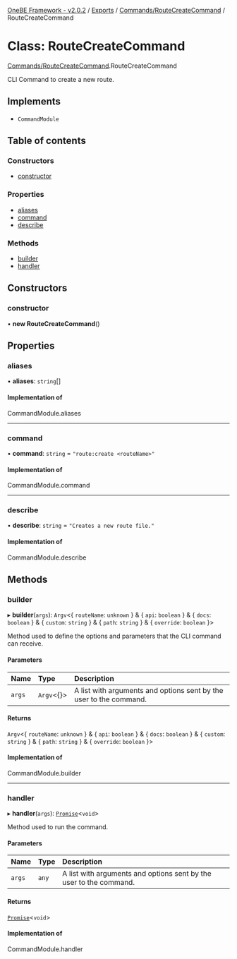 [OneBE Framework - v2.0.2](../README.md) / [Exports](../modules.md) / [Commands/RouteCreateCommand](../modules/Commands_RouteCreateCommand.md) / RouteCreateCommand

# Class: RouteCreateCommand

[Commands/RouteCreateCommand](../modules/Commands_RouteCreateCommand.md).RouteCreateCommand

CLI Command to create a new route.

## Implements

- `CommandModule`

## Table of contents

### Constructors

- [constructor](Commands_RouteCreateCommand.RouteCreateCommand.md#constructor)

### Properties

- [aliases](Commands_RouteCreateCommand.RouteCreateCommand.md#aliases)
- [command](Commands_RouteCreateCommand.RouteCreateCommand.md#command)
- [describe](Commands_RouteCreateCommand.RouteCreateCommand.md#describe)

### Methods

- [builder](Commands_RouteCreateCommand.RouteCreateCommand.md#builder)
- [handler](Commands_RouteCreateCommand.RouteCreateCommand.md#handler)

## Constructors

### constructor

• **new RouteCreateCommand**()

## Properties

### aliases

• **aliases**: `string`[]

#### Implementation of

CommandModule.aliases

___

### command

• **command**: `string` = `"route:create <routeName>"`

#### Implementation of

CommandModule.command

___

### describe

• **describe**: `string` = `"Creates a new route file."`

#### Implementation of

CommandModule.describe

## Methods

### builder

▸ **builder**(`args`): `Argv`<{ `routeName`: `unknown`  } & { `api`: `boolean`  } & { `docs`: `boolean`  } & { `custom`: `string`  } & { `path`: `string`  } & { `override`: `boolean`  }\>

Method used to define the options and parameters that the CLI command
can receive.

#### Parameters

| Name | Type | Description |
| :------ | :------ | :------ |
| `args` | `Argv`<{}\> | A list with arguments and options sent by the user to the command. |

#### Returns

`Argv`<{ `routeName`: `unknown`  } & { `api`: `boolean`  } & { `docs`: `boolean`  } & { `custom`: `string`  } & { `path`: `string`  } & { `override`: `boolean`  }\>

#### Implementation of

CommandModule.builder

___

### handler

▸ **handler**(`args`): [`Promise`]( https://developer.mozilla.org/en-US/docs/Web/JavaScript/Reference/Global_Objects/Promise )<`void`\>

Method used to run the command.

#### Parameters

| Name | Type | Description |
| :------ | :------ | :------ |
| `args` | `any` | A list with arguments and options sent by the user to the command. |

#### Returns

[`Promise`]( https://developer.mozilla.org/en-US/docs/Web/JavaScript/Reference/Global_Objects/Promise )<`void`\>

#### Implementation of

CommandModule.handler
